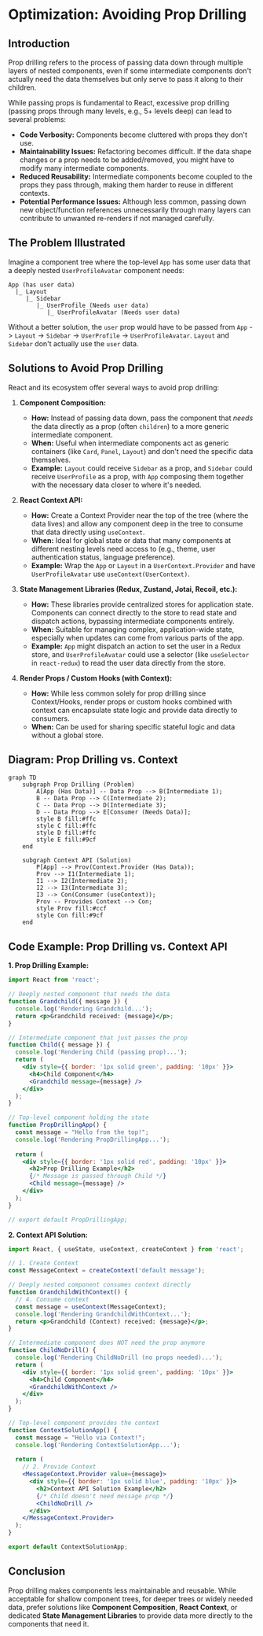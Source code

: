 # Optimization: Avoiding Prop Drilling

## Introduction

Prop drilling refers to the process of passing data down through multiple layers of nested components, even if some intermediate components don't actually need the data themselves but only serve to pass it along to their children.

While passing props is fundamental to React, excessive prop drilling (passing props through many levels, e.g., 5+ levels deep) can lead to several problems:

- **Code Verbosity:** Components become cluttered with props they don't use.
- **Maintainability Issues:** Refactoring becomes difficult. If the data shape changes or a prop needs to be added/removed, you might have to modify many intermediate components.
- **Reduced Reusability:** Intermediate components become coupled to the props they pass through, making them harder to reuse in different contexts.
- **Potential Performance Issues:** Although less common, passing down new object/function references unnecessarily through many layers can contribute to unwanted re-renders if not managed carefully.

## The Problem Illustrated

Imagine a component tree where the top-level `App` has some user data that a deeply nested `UserProfileAvatar` component needs:

```
App (has user data)
  |_ Layout
     |_ Sidebar
        |_ UserProfile (Needs user data)
           |_ UserProfileAvatar (Needs user data)
```

Without a better solution, the `user` prop would have to be passed from `App` -> `Layout` -> `Sidebar` -> `UserProfile` -> `UserProfileAvatar`. `Layout` and `Sidebar` don't actually use the `user` data.

## Solutions to Avoid Prop Drilling

React and its ecosystem offer several ways to avoid prop drilling:

1.  **Component Composition:**
    - **How:** Instead of passing data down, pass the component that *needs* the data directly as a prop (often `children`) to a more generic intermediate component.
    - **When:** Useful when intermediate components act as generic containers (like `Card`, `Panel`, `Layout`) and don't need the specific data themselves.
    - **Example:** `Layout` could receive `Sidebar` as a prop, and `Sidebar` could receive `UserProfile` as a prop, with `App` composing them together with the necessary data closer to where it's needed.

2.  **React Context API:**
    - **How:** Create a Context Provider near the top of the tree (where the data lives) and allow any component deep in the tree to consume that data directly using `useContext`.
    - **When:** Ideal for global state or data that many components at different nesting levels need access to (e.g., theme, user authentication status, language preference).
    - **Example:** Wrap the `App` or `Layout` in a `UserContext.Provider` and have `UserProfileAvatar` use `useContext(UserContext)`.

3.  **State Management Libraries (Redux, Zustand, Jotai, Recoil, etc.):**
    - **How:** These libraries provide centralized stores for application state. Components can connect directly to the store to read state and dispatch actions, bypassing intermediate components entirely.
    - **When:** Suitable for managing complex, application-wide state, especially when updates can come from various parts of the app.
    - **Example:** `App` might dispatch an action to set the user in a Redux store, and `UserProfileAvatar` could use a selector (like `useSelector` in `react-redux`) to read the user data directly from the store.

4.  **Render Props / Custom Hooks (with Context):**
    - **How:** While less common solely for prop drilling since Context/Hooks, render props or custom hooks combined with context can encapsulate state logic and provide data directly to consumers.
    - **When:** Can be used for sharing specific stateful logic and data without a global store.

## Diagram: Prop Drilling vs. Context

```mermaid
graph TD
    subgraph Prop Drilling (Problem)
        A[App (Has Data)] -- Data Prop --> B(Intermediate 1);
        B -- Data Prop --> C(Intermediate 2);
        C -- Data Prop --> D(Intermediate 3);
        D -- Data Prop --> E[Consumer (Needs Data)];
        style B fill:#ffc
        style C fill:#ffc
        style D fill:#ffc
        style E fill:#9cf
    end

    subgraph Context API (Solution)
        P[App] --> Prov(Context.Provider (Has Data));
        Prov --> I1(Intermediate 1);
        I1 --> I2(Intermediate 2);
        I2 --> I3(Intermediate 3);
        I3 --> Con(Consumer (useContext));
        Prov -- Provides Context --> Con;
        style Prov fill:#ccf
        style Con fill:#9cf
    end
```

## Code Example: Prop Drilling vs. Context API

**1. Prop Drilling Example:**

```jsx
import React from 'react';

// Deeply nested component that needs the data
function Grandchild({ message }) {
  console.log('Rendering Grandchild...');
  return <p>Grandchild received: {message}</p>;
}

// Intermediate component that just passes the prop
function Child({ message }) {
  console.log('Rendering Child (passing prop)...');
  return (
    <div style={{ border: '1px solid green', padding: '10px' }}>
      <h4>Child Component</h4>
      <Grandchild message={message} />
    </div>
  );
}

// Top-level component holding the state
function PropDrillingApp() {
  const message = "Hello from the top!";
  console.log('Rendering PropDrillingApp...');
  
  return (
    <div style={{ border: '1px solid red', padding: '10px' }}>
      <h2>Prop Drilling Example</h2>
      {/* Message is passed through Child */}
      <Child message={message} />
    </div>
  );
}

// export default PropDrillingApp;
```

**2. Context API Solution:**

```jsx
import React, { useState, useContext, createContext } from 'react';

// 1. Create Context
const MessageContext = createContext('default message');

// Deeply nested component consumes context directly
function GrandchildWithContext() {
  // 4. Consume context
  const message = useContext(MessageContext);
  console.log('Rendering GrandchildWithContext...');
  return <p>Grandchild (Context) received: {message}</p>;
}

// Intermediate component does NOT need the prop anymore
function ChildNoDrill() {
  console.log('Rendering ChildNoDrill (no props needed)...');
  return (
    <div style={{ border: '1px solid green', padding: '10px' }}>
      <h4>Child Component</h4>
      <GrandchildWithContext />
    </div>
  );
}

// Top-level component provides the context
function ContextSolutionApp() {
  const message = "Hello via Context!";
  console.log('Rendering ContextSolutionApp...');
  
  return (
    // 2. Provide Context
    <MessageContext.Provider value={message}>
      <div style={{ border: '1px solid blue', padding: '10px' }}>
        <h2>Context API Solution Example</h2>
        {/* Child doesn't need message prop */} 
        <ChildNoDrill /> 
      </div>
    </MessageContext.Provider>
  );
}

export default ContextSolutionApp;
```

## Conclusion

Prop drilling makes components less maintainable and reusable. While acceptable for shallow component trees, for deeper trees or widely needed data, prefer solutions like **Component Composition**, **React Context**, or dedicated **State Management Libraries** to provide data more directly to the components that need it. 